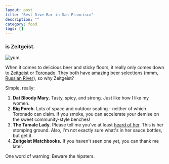 ```yaml
---
layout: post
title: "Best Dive Bar in San Francisco"
description: ""
category: food
tags: []
---
```


### is Zeitgeist.

![yum.](http://s3-media4.ak.yelpcdn.com/bphoto/qFa13249ax6n8OgtIk_wfQ/l.jpg 'Thirsty...')

When it comes to delicious beer and sticky floors, it really only comes down to [Zeitgeist](http://www.zeitgeistsf.com/) or [Toronado](http://www.toronado.com/). They both have amazing beer selections (mmm, [Russian River](http://russianriverbrewing.com/)), so why Zeitgeist?

Simple, really:

1. **Dat Bloody Mary.** Tasty, spicy, and strong. Just like how I like my women.
2. **Big Porch.** Lots of space and outdoor seating - neither of which Toronado can claim. If you smoke, you can accelerate your demise on the sweet community-style benches!
3. **The Tamale Lady.** Please tell me you've at least [heard of her](http://www.yelp.com/biz/the-tamale-lady-san-francisco). This is her stomping ground. Also, I'm not exactly sure what's in her sauce bottles, but get it.
4. **Zeitgeist Matchbooks.** If you haven't seen one yet, you can thank me later.

One word of warning: Beware the hipsters.
